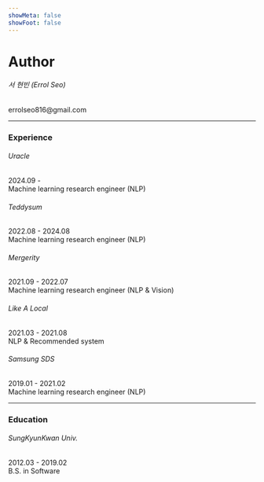 ```yaml
---
showMeta: false
showFoot: false
---
```

# Author
###### 서 현빈 (Errol Seo)
errolseo816\@gmail.com

---

### Experience
###### Uracle
2024.09 -
<br>
Machine learning research engineer (NLP)

###### Teddysum
2022.08 - 2024.08
<br>
Machine learning research engineer (NLP)

###### Mergerity
2021.09 - 2022.07
<br>
Machine learning research engineer (NLP & Vision)

###### Like A Local
2021.03 - 2021.08
<br>
NLP & Recommended system

###### Samsung SDS
2019.01 - 2021.02
<br>
Machine learning research engineer (NLP)

---

### Education
###### SungKyunKwan Univ.
2012.03 - 2019.02
<br>
B.S. in Software